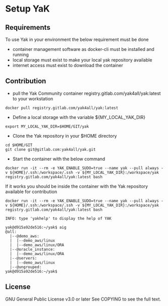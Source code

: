 # Setup YaK

## Requirements 

To use Yak in your environment the below requirement must be done 

  - container management software as docker-cli must be installed and running
  - local storage must exist to make your local yak repository available
  - internet access must exist to download the container

## Contribution

  - pull the Yak Community container registry.gitlab.com/yak4all/yak:latest to your workstation
  ```
  docker pull registry.gitlab.com/yak4all/yak:latest
  ```

  - Define a local storage with the variable ${MY_LOCAL_YAK_DIR} 
  ```
  export MY_LOCAL_YAK_DIR=$HOME/GIT/yak
  ```

  - Clone the Yak repository in your $HOME directory 
  ```
  cd $HOME/GIT
  git clone git@gitlab.com:yak4all/yak.git
  ```

  - Start the container with the below command 
```
docker run -it --rm -e YAK_ENABLE_SUDO=true --name yak --pull always -v ${HOME}/.ssh:/workspace/.ssh -v ${MY_LOCAL_YAK_DIR}:/workspace/yak registry.gitlab.com/yak4all/yak:latest bash
```


   If it works you should be inside the container with the Yak repository available for contribution

```
docker run -it --rm -e YAK_ENABLE_SUDO=true --name yak --pull always -v ${HOME}/.ssh:/workspace/.ssh -v ${MY_LOCAL_YAK_DIR}:/workspace/yak registry.gitlab.com/yak4all/yak:latest bash

INFO: type 'yakhelp' to display the help of YAK

yak@d915a92de516:~/yak$ aig
@all:
  |--@demo_aws:
  |  |--demo_aws/linux
  |  |--demo_aws/linux/ORA
  |--@oracle_instance:
  |  |--demo_aws/linux/ORA
  |--@servers:
  |  |--demo_aws/linux
  |--@ungrouped:
yak@d915a92de516:~/yak$
```

## License

GNU General Public License v3.0 or later
See COPYING to see the full text.
